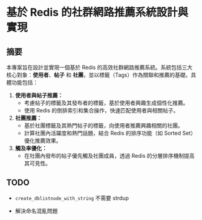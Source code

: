 # 基於 Redis 的社群網路推薦系統設計與實現

## **摘要**

本專案旨在設計並實現一個基於 Redis 的高效社群網路推薦系統。系統包括三大核心對象：**使用者**、**帖子** 和 **社團**，並以標籤（Tags）作為關聯和推薦的基礎。具體功能包括：

1. **使用者與帖子推薦：**
   - 考慮帖子的標籤及其發布者的標籤，基於使用者興趣生成個性化推薦。
   - 使用 Redis 的倒排索引和集合操作，快速匹配使用者與相關帖子。
2. **社團推薦：**
   - 基於社團標籤及其熱門帖子的標籤，向使用者推薦興趣相關的社團。
   - 計算社團內活躍度和熱門話題，結合 Redis 的排序功能（如 Sorted Set）優化推薦效果。
3. **觸及率優化：**
   - 在社團內發布的帖子優先觸及社團成員，透過 Redis 的分層排序機制提高其可見性。

## **TODO**

- `create_dblistnode_with_string` 不需要 strdup

- 解決命名混亂問題
